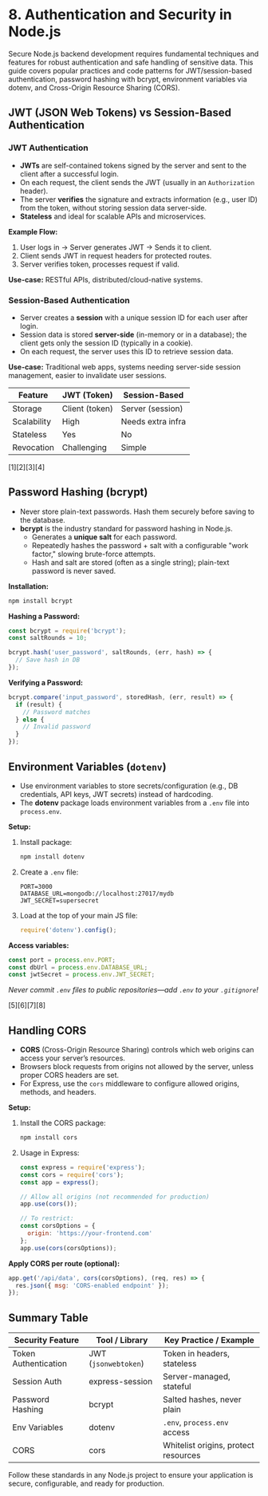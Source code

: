 # 8. Authentication and Security in Node.js

Secure Node.js backend development requires fundamental techniques and features for robust authentication and safe handling of sensitive data. This guide covers popular practices and code patterns for JWT/session-based authentication, password hashing with bcrypt, environment variables via dotenv, and Cross-Origin Resource Sharing (CORS).

## JWT (JSON Web Tokens) vs Session-Based Authentication

### **JWT Authentication**
- **JWTs** are self-contained tokens signed by the server and sent to the client after a successful login.
- On each request, the client sends the JWT (usually in an `Authorization` header).
- The server **verifies** the signature and extracts information (e.g., user ID) from the token, without storing session data server-side.
- **Stateless** and ideal for scalable APIs and microservices.

**Example Flow:**
1. User logs in → Server generates JWT → Sends it to client.
2. Client sends JWT in request headers for protected routes.
3. Server verifies token, processes request if valid.

**Use-case:** RESTful APIs, distributed/cloud-native systems.

### **Session-Based Authentication**
- Server creates a **session** with a unique session ID for each user after login.
- Session data is stored **server-side** (in-memory or in a database); the client gets only the session ID (typically in a cookie).
- On each request, the server uses this ID to retrieve session data.

**Use-case:** Traditional web apps, systems needing server-side session management, easier to invalidate user sessions.

| Feature                  | JWT (Token)         | Session-Based      |
|--------------------------|---------------------|--------------------|
| Storage                  | Client (token)      | Server (session)   |
| Scalability              | High                | Needs extra infra  |
| Stateless                | Yes                 | No                 |
| Revocation               | Challenging         | Simple             |

[1][2][3][4]

## Password Hashing (bcrypt)

- Never store plain-text passwords. Hash them securely before saving to the database.
- **bcrypt** is the industry standard for password hashing in Node.js.
    - Generates a **unique salt** for each password.
    - Repeatedly hashes the password + salt with a configurable "work factor," slowing brute-force attempts.
    - Hash and salt are stored (often as a single string); plain-text password is never saved.

**Installation:**
```bash
npm install bcrypt
```

**Hashing a Password:**
```js
const bcrypt = require('bcrypt');
const saltRounds = 10;

bcrypt.hash('user_password', saltRounds, (err, hash) => {
  // Save hash in DB
});
```

**Verifying a Password:**
```js
bcrypt.compare('input_password', storedHash, (err, result) => {
  if (result) {
    // Password matches
  } else {
    // Invalid password
  }
});
```


## Environment Variables (`dotenv`)

- Use environment variables to store secrets/configuration (e.g., DB credentials, API keys, JWT secrets) instead of hardcoding.
- The **dotenv** package loads environment variables from a `.env` file into `process.env`.

**Setup:**
1. Install package:
    ```bash
    npm install dotenv
    ```
2. Create a `.env` file:
    ```
    PORT=3000
    DATABASE_URL=mongodb://localhost:27017/mydb
    JWT_SECRET=supersecret
    ```
3. Load at the top of your main JS file:
    ```js
    require('dotenv').config();
    ```

**Access variables:**
```js
const port = process.env.PORT;
const dbUrl = process.env.DATABASE_URL;
const jwtSecret = process.env.JWT_SECRET;
```

*Never commit `.env` files to public repositories—add `.env` to your `.gitignore`!*

[5][6][7][8]

## Handling CORS

- **CORS** (Cross-Origin Resource Sharing) controls which web origins can access your server’s resources.
- Browsers block requests from origins not allowed by the server, unless proper CORS headers are set.
- For Express, use the `cors` middleware to configure allowed origins, methods, and headers.

**Setup:**
1. Install the CORS package:
    ```bash
    npm install cors
    ```
2. Usage in Express:
    ```js
    const express = require('express');
    const cors = require('cors');
    const app = express();

    // Allow all origins (not recommended for production)
    app.use(cors());

    // To restrict:
    const corsOptions = {
      origin: 'https://your-frontend.com'
    };
    app.use(cors(corsOptions));
    ```

**Apply CORS per route (optional):**
```js
app.get('/api/data', cors(corsOptions), (req, res) => {
  res.json({ msg: 'CORS-enabled endpoint' });
});
```


## Summary Table

| Security Feature     | Tool / Library   | Key Practice / Example         |
|--------------------- |------------------|-------------------------------|
| Token Authentication | JWT (`jsonwebtoken`) | Token in headers, stateless  |
| Session Auth         | express-session  | Server-managed, stateful      |
| Password Hashing     | bcrypt           | Salted hashes, never plain    |
| Env Variables        | dotenv           | `.env`, `process.env` access  |
| CORS                 | cors             | Whitelist origins, protect resources |

Follow these standards in any Node.js project to ensure your application is secure, configurable, and ready for production.
